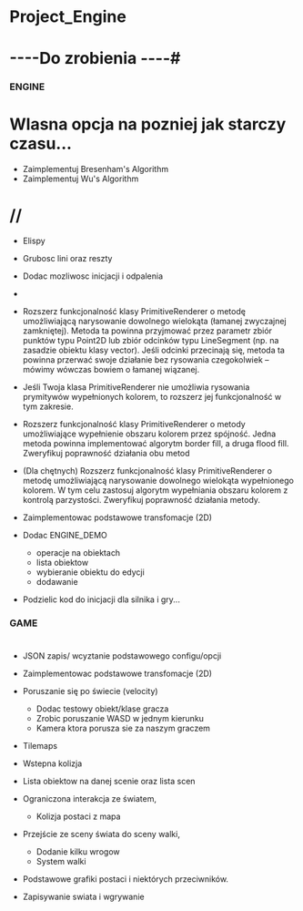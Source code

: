 # Project_Engine

# ----Do zrobienia ----#

### ENGINE ###
# Wlasna opcja na pozniej jak starczy czasu... 
- Zaimplementuj Bresenham's Algorithm
- Zaimplementuj Wu's Algorithm
# //



- Elispy
- Grubosc lini oraz reszty
- Dodac mozliwosc inicjacji i odpalenia 
- 

- Rozszerz funkcjonalność klasy PrimitiveRenderer o metodę umożliwiającą narysowanie dowolnego wielokąta (łamanej zwyczajnej zamkniętej). Metoda ta powinna
przyjmować przez parametr zbiór punktów typu Point2D lub zbiór odcinków typu
LineSegment (np. na zasadzie obiektu klasy vector). Jeśli odcinki przecinają się,
metoda ta powinna przerwać swoje działanie bez rysowania czegokolwiek – mówimy
wówczas bowiem o łamanej wiązanej.

- Jeśli Twoja klasa PrimitiveRenderer nie umożliwia rysowania prymitywów wypełnionych kolorem, to rozszerz jej funkcjonalność w tym zakresie.

- Rozszerz funkcjonalność klasy PrimitiveRenderer o metody umożliwiające wypełnienie obszaru kolorem przez spójność. Jedna metoda powinna implementować
algorytm border fill, a druga flood fill. Zweryfikuj poprawność działania obu metod

- (Dla chętnych) Rozszerz funkcjonalność klasy PrimitiveRenderer o metodę umożliwiającą narysowanie dowolnego wielokąta wypełnionego kolorem. W tym celu zastosuj algorytm wypełniania obszaru kolorem z kontrolą parzystości. Zweryfikuj
poprawność działania metody.

- Zaimplementowac podstawowe transfomacje (2D)

- Dodac ENGINE_DEMO
  + operacje na obiektach
  + lista obiektow
  + wybieranie obiektu do edycji
  + dodawanie
- Podzielic kod do inicjacji dla silnika i gry...
### GAME ###
#
 
- JSON zapis/ wcyztanie podstawowego configu/opcji
- Zaimplementowac podstawowe transfomacje (2D)
- Poruszanie się po świecie (velocity)
  + Dodac testowy obiekt/klase gracza
  + Zrobic poruszanie WASD w jednym kierunku
  + Kamera ktora porusza sie za naszym graczem
- Tilemaps
- Wstepna kolizja
- Lista obiektow na danej scenie oraz lista scen

- Ograniczona interakcja ze światem,
  + Kolizja postaci z mapa
- Przejście ze sceny świata do sceny walki,
  + Dodanie kilku wrogow
  + System walki 
- Podstawowe grafiki postaci i niektórych przeciwników.
- Zapisywanie swiata i wgrywanie
